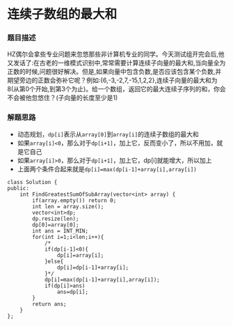 ﻿# 连续子数组的最大和
### 题目描述
HZ偶尔会拿些专业问题来忽悠那些非计算机专业的同学。今天测试组开完会后,他又发话了:在古老的一维模式识别中,常常需要计算连续子向量的最大和,当向量全为正数的时候,问题很好解决。但是,如果向量中包含负数,是否应该包含某个负数,并期望旁边的正数会弥补它呢？例如:{6,-3,-2,7,-15,1,2,2},连续子向量的最大和为8(从第0个开始,到第3个为止)。给一个数组，返回它的最大连续子序列的和，你会不会被他忽悠住？(子向量的长度至少是1)

### 解题思路
* 动态规划，`dp[i]`表示从`array[0]`到`array[i]`的连续子数组的最大和
* 如果`array[i]<0`，那么对于`dp[i+1]`，加上它，反而变小了，所以不用加，就是它自己
* 如果`array[i]>0`，那么对于`dp[i+1]`，加上它，dp[i]就能增大，所以加上
* 上面两个条件合起来就是`dp[i]=max(dp[i-1]+array[i],array[i])`

```
class Solution {
public:
    int FindGreatestSumOfSubArray(vector<int> array) {
        if(array.empty()) return 0;
        int len = array.size();
        vector<int>dp;
        dp.resize(len);
        dp[0]=array[0];
        int ans = INT_MIN;
        for(int i=1;i<len;i++){
            /*
            if(dp[i-1]<0){
                dp[i]=array[i];
            }else{
                dp[i]=dp[i-1]+array[i];
            }*/
            dp[i]=max(dp[i-1]+array[i],array[i]);
            if(dp[i]>ans)
                ans=dp[i];
        }
        return ans;
    }
};
```


